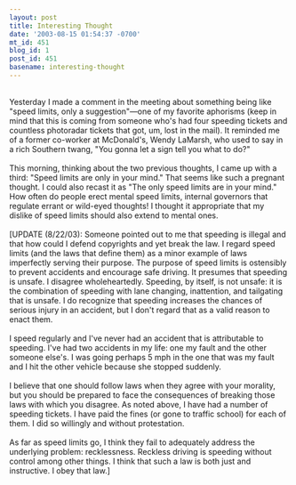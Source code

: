 ```yaml
---
layout: post
title: Interesting Thought
date: '2003-08-15 01:54:37 -0700'
mt_id: 451
blog_id: 1
post_id: 451
basename: interesting-thought
---
```

<br />Yesterday I made a comment in the meeting about something being like "speed limits, only a suggestion"&#x2014;one of my favorite aphorisms (keep in mind that this is coming from someone who's had four speeding tickets and countless photoradar tickets that got, um, lost in the mail). It reminded me of a former co-worker at McDonald's, Wendy LaMarsh, who used to say in a rich Southern twang, "You gonna let a sign tell you what to do?"<br /><br />This morning, thinking about the two previous thoughts, I came up with a third: "Speed limits are only in your mind." That seems like such a pregnant thought. I could also recast it as "The only speed limits are in your mind." How often do people erect mental speed limits, internal governors that regulate errant or wild-eyed thoughts! I thought it appropriate that my dislike of speed limits should also extend to mental ones.<br /><br />[UPDATE (8/22/03): Someone pointed out to me that speeding is illegal and that how could I defend copyrights and yet break the law. I regard speed limits (and the laws that define them) as a minor example of laws imperfectly serving their purpose. The purpose of speed limits is ostensibly to prevent accidents and encourage safe driving. It presumes that speeding is unsafe. I disagree wholeheartedly. Speeding, by itself, is not unsafe: it is the combination of speeding with lane changing, inattention, and tailgating that is unsafe. I do recognize that speeding increases the chances of serious injury in an accident, but I don't regard that as a valid reason to enact them.<br /><br />I speed regularly and I've never had an accident that is attributable to speeding. I've had two accidents in my life: one my fault and the other someone else's. I was going perhaps 5 mph in the one that was my fault and I hit the other vehicle because she stopped suddenly.<br /><br />I believe that one should follow laws when they agree with your morality, but you should be prepared to face the consequences of breaking those laws with which you disagree. As noted above, I have had a number of speeding tickets. I have paid the fines (or gone to traffic school) for each of them. I did so willingly and without protestation.<br /><br />As far as speed limits go, I think they fail to adequately address the underlying problem: recklessness. Reckless driving is speeding without control among other things. I think that such a law is both just and instructive. I obey that law.]<br /><br /><br />
